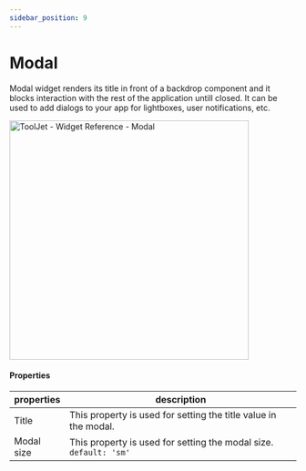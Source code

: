 ```yaml
---
sidebar_position: 9
---
```


# Modal

Modal widget renders its title  in front of a backdrop component and it blocks interaction with the rest of the application untill closed.
It can be used to add dialogs to your app for lightboxes, user notifications, etc.


<img class="screenshot-full" src="/img/widgets/modal/modal.gif" alt="ToolJet - Widget Reference - Modal" height="420"/>


#### Properties

| properties      | description |
| ----------- | ----------- |
| Title | This property is used for setting the title value in the modal.|
| Modal size| This property is used for setting the modal size. `default: 'sm'`  |